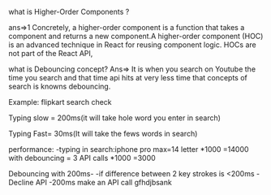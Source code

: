 what is Higher-Order Components ?

ans=>1 Concretely, a higher-order component is a function that takes a component and returns a new component.A higher-order component (HOC) is an advanced technique in React for reusing component logic. HOCs are not part of the React API,

what is Debouncing concept?
Ans=> It is when you search on Youtube the time you search and that time api hits at very less time that concepts of search is knowns debouncing.

Example: flipkart search check

Typing slow = 200ms(it will take hole word you enter in search)

Typing Fast= 30ms(It will take the fews words in search)

performance:
-typing in search:iphone pro max=14 letter *1000 =14000
with debouncing = 3 API calls *1000 =3000

Debouncing with 200ms-
-if difference between 2 key strokes is <200ms - Decline API
-200ms make an API call
gfhdjbsank

